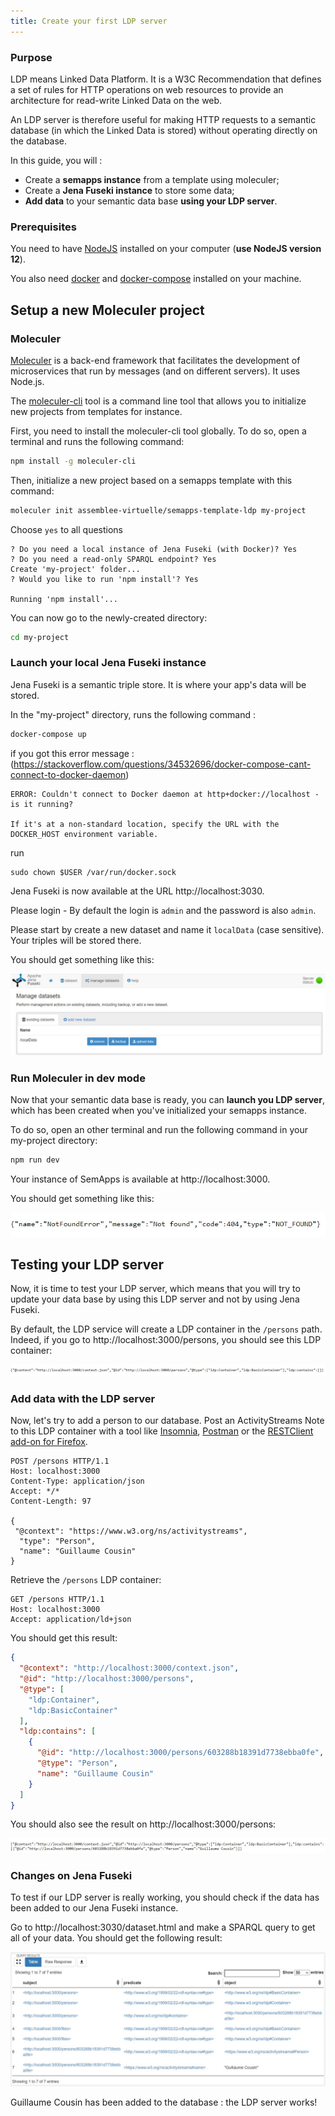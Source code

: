 ```yaml
---
title: Create your first LDP server
---
```

### Purpose

LDP means Linked Data Platform. It is a W3C Recommendation that defines a set of rules for HTTP operations on web resources to provide an architecture for read-write Linked Data on the web.

An LDP server is therefore useful for making HTTP requests to a semantic database (in which the Linked Data is stored) without operating directly on the database.

In this guide, you will :
- Create a **semapps instance** from a template using moleculer;
- Create a **Jena Fuseki instance** to store some data;
- **Add data** to your semantic data base **using your LDP server**.


### Prerequisites

You need to have [NodeJS](https://nodejs.org/en/) installed on your computer (**use NodeJS version 12**).

You also need [docker](https://docs.docker.com/install/) and [docker-compose](https://docs.docker.com/compose/install/) installed on your machine.

## Setup a new Moleculer project

### Moleculer

[Moleculer](https://moleculer.services/) is a back-end framework that facilitates the development of microservices that run by messages (and on different servers). It uses Node.js.

The [moleculer-cli](https://github.com/moleculerjs/moleculer-cli) tool is a command line tool that allows you to initialize new projects from templates for instance.

First, you need to install the moleculer-cli tool globally. 
To do so, open a terminal and runs the following command:

```bash
npm install -g moleculer-cli
```

Then, initialize a new project based on a semapps template with this command:

```bash
moleculer init assemblee-virtuelle/semapps-template-ldp my-project
```

Choose `yes` to all questions
```
? Do you need a local instance of Jena Fuseki (with Docker)? Yes
? Do you need a read-only SPARQL endpoint? Yes
Create 'my-project' folder...
? Would you like to run 'npm install'? Yes

Running 'npm install'...
```

You can now go to the newly-created directory:

```bash
cd my-project
```

### Launch your local Jena Fuseki instance

Jena Fuseki is a semantic triple store. It is where your app's data will be stored.

In the "my-project" directory, runs the following command :
```bash
docker-compose up
```

if you got this error message : (https://stackoverflow.com/questions/34532696/docker-compose-cant-connect-to-docker-daemon)
```
ERROR: Couldn't connect to Docker daemon at http+docker://localhost - is it running?

If it's at a non-standard location, specify the URL with the DOCKER_HOST environment variable.

```
run 

```
sudo chown $USER /var/run/docker.sock
```

Jena Fuseki is now available at the URL http://localhost:3030.

Please login - By default the login is `admin` and the password is also `admin`.

Please start by create a new dataset and name it `localData` (case sensitive).
Your triples will be stored there.

You should get something like this:

![](ldp_resources/jenafuseki_localData.jpg)

### Run Moleculer in dev mode

Now that your semantic data base is ready, you can **launch you LDP server**, which has been created when you've initialized your semapps instance.

To do so, open an other terminal and run the following command in your my-project directory:

```bash
npm run dev
```

Your instance of SemApps is available at http://localhost:3000.

You should get something like this:

![](ldp_resources/npm_run_dev.jpg)

## Testing your LDP server

Now, it is time to test your LDP server, which means that you will try to update your data base by using this LDP server and not by using Jena Fuseki.

By default, the LDP service will create a LDP container in the `/persons` path. Indeed, if you go to http://localhost:3000/persons, you should see this LDP container:

![](ldp_resources/ldp_container_persons_empty.jpg)

### Add data with the LDP server

Now, let's try to add a person to our database. Post an ActivityStreams Note to this LDP container with a tool like [Insomnia](https://insomnia.rest/), [Postman](https://www.postman.com/downloads/) or the [RESTClient add-on for Firefox](https://addons.mozilla.org/fr/firefox/addon/restclient/).

```
POST /persons HTTP/1.1
Host: localhost:3000
Content-Type: application/json
Accept: */*
Content-Length: 97

{
 "@context": "https://www.w3.org/ns/activitystreams",
  "type": "Person",
  "name": "Guillaume Cousin"
}
```

Retrieve the `/persons` LDP container:

```
GET /persons HTTP/1.1
Host: localhost:3000
Accept: application/ld+json
```

You should get this result:

```json
{
  "@context": "http://localhost:3000/context.json",
  "@id": "http://localhost:3000/persons",
  "@type": [
    "ldp:Container",
    "ldp:BasicContainer"
  ],
  "ldp:contains": [
    {
      "@id": "http://localhost:3000/persons/603288b18391d7738ebba0fe",
      "@type": "Person",
      "name": "Guillaume Cousin"
    }
  ]
}
```
You should also see the result on http://localhost:3000/persons:

![](ldp_resources/ldp_container_persons_not_empty.jpg)

### Changes on Jena Fuseki

To test if our LDP server is really working, you should check if the data has been added to our Jena Fuseki instance.

Go to http://localhost:3030/dataset.html and make a SPARQL query to get all of your data. You should get the following result:

![](ldp_resources/query_result.jpg)

Guillaume Cousin has been added to the database : the LDP server works!
